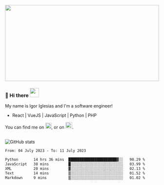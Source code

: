 <img src="https://c.tenor.com/KjVxfRrrncUAAAAd/matrix.gif" width="100%" height="250px">

### 🔭 Hi there <img src="https://raw.githubusercontent.com/MartinHeinz/MartinHeinz/master/wave.gif" width="30px">


My name is Igor Iglesias and I'm a software engineer!
<br>

<ul>
  <li> React | VueJS | JavaScript | Python | PHP </li>
</ul>
You can find me on <a href="https://twitter.com/IgorIglesias5"><img src="https://i.imgur.com/JLLlB5S.png" width="20px"></a>, or on <a href="https://www.linkedin.com/in/igor-iglesias-62478428/"><img src="https://i.imgur.com/PXyIkWx.png" width="22px"></a>.

<br>
<br>

![GitHub stats](https://github-readme-stats.vercel.app/api?username=igoiglesias&show_icons=true&count_private=true&theme=chartreuse-dark&hide_title=true)

<!--START_SECTION:waka-->

```txt
From: 04 July 2023 - To: 11 July 2023

Python       14 hrs 36 mins  ██████████████████████▓░░   90.29 %
JavaScript   38 mins         █░░░░░░░░░░░░░░░░░░░░░░░░   03.99 %
XML          20 mins         ▓░░░░░░░░░░░░░░░░░░░░░░░░   02.13 %
Text         14 mins         ▒░░░░░░░░░░░░░░░░░░░░░░░░   01.52 %
Markdown     9 mins          ▒░░░░░░░░░░░░░░░░░░░░░░░░   01.02 %
```

<!--END_SECTION:waka-->

